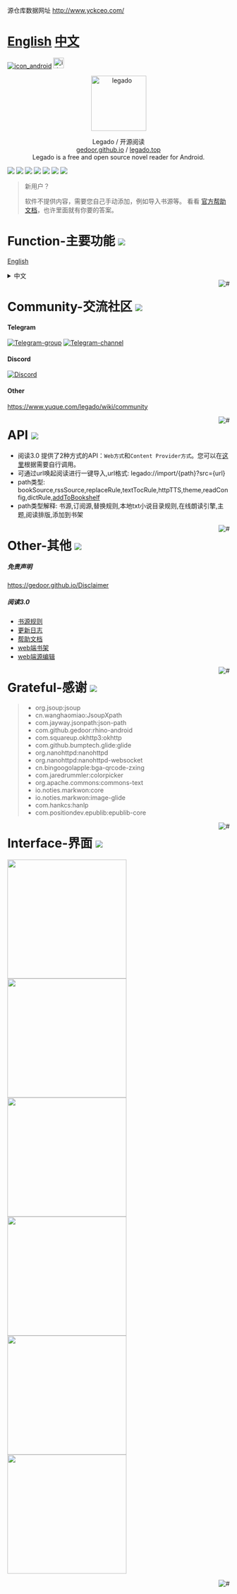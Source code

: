 源仓库数据网址 http://www.yckceo.com/

# [English](English.md) [中文](README.md)

[![icon_android](https://github.com/gedoor/gedoor.github.io/blob/master/static/img/legado/icon_android.png)](https://play.google.com/store/apps/details?id=io.legado.play.release)
<a href="https://jb.gg/OpenSourceSupport" target="_blank">
<img width="24" height="24" src="https://resources.jetbrains.com/storage/products/company/brand/logos/jb_beam.svg?_gl=1*135yekd*_ga*OTY4Mjg4NDYzLjE2Mzk0NTE3MzQ.*_ga_9J976DJZ68*MTY2OTE2MzM5Ny4xMy4wLjE2NjkxNjMzOTcuNjAuMC4w&_ga=2.257292110.451256242.1669085120-968288463.1639451734" alt="idea"/>
</a>

<div align="center">
<img width="125" height="125" src="https://github.com/gedoor/legado/raw/master/app/src/main/res/mipmap-xxxhdpi/ic_launcher.png" alt="legado"/>  
  
Legado / 开源阅读
<br>
<a href="https://gedoor.github.io" target="_blank">gedoor.github.io</a> / <a href="https://www.legado.top/" target="_blank">legado.top</a>
<br>
Legado is a free and open source novel reader for Android.
</div>

[![](https://img.shields.io/badge/-Contents:-696969.svg)](#contents) [![](https://img.shields.io/badge/-Function-F5F5F5.svg)](#Function-主要功能-) [![](https://img.shields.io/badge/-Community-F5F5F5.svg)](#Community-交流社区-) [![](https://img.shields.io/badge/-API-F5F5F5.svg)](#API-) [![](https://img.shields.io/badge/-Other-F5F5F5.svg)](#Other-其他-) [![](https://img.shields.io/badge/-Grateful-F5F5F5.svg)](#Grateful-感谢-) [![](https://img.shields.io/badge/-Interface-F5F5F5.svg)](#Interface-界面-)

>新用户？
>
>软件不提供内容，需要您自己手动添加，例如导入书源等。
>看看 [官方帮助文档](https://www.yuque.com/legado/wiki)，也许里面就有你要的答案。

# Function-主要功能 [![](https://img.shields.io/badge/-Function-F5F5F5.svg)](#Function-主要功能-)
[English](English.md)

<details><summary>中文</summary>
1.自定义书源，自己设置规则，抓取网页数据，规则简单易懂，软件内有规则说明。<br>
2.列表书架，网格书架自由切换。<br>
3.书源规则支持搜索及发现，所有找书看书功能全部自定义，找书更方便。<br>
4.订阅内容,可以订阅想看的任何内容,看你想看<br>
5.支持替换净化，去除广告替换内容很方便。<br>
6.支持本地TXT、EPUB阅读，手动浏览，智能扫描。<br>
7.支持高度自定义阅读界面，切换字体、颜色、背景、行距、段距、加粗、简繁转换等。<br>
8.支持多种翻页模式，覆盖、仿真、滑动、滚动等。<br>
9.软件开源，持续优化，无广告。
</details>

<a href="#readme">
    <img src="https://img.shields.io/badge/-返回顶部-orange.svg" alt="#" align="right">
</a>

# Community-交流社区 [![](https://img.shields.io/badge/-Community-F5F5F5.svg)](#Community-交流社区-)

#### Telegram
[![Telegram-group](https://img.shields.io/badge/Telegram-%E7%BE%A4%E7%BB%84-blue)](https://t.me/yueduguanfang) [![Telegram-channel](https://img.shields.io/badge/Telegram-%E9%A2%91%E9%81%93-blue)](https://t.me/legado_channels)

#### Discord
[![Discord](https://img.shields.io/discord/560731361414086666?color=%235865f2&label=Discord)](https://discord.gg/VtUfRyzRXn)

#### Other
https://www.yuque.com/legado/wiki/community

<a href="#readme">
    <img src="https://img.shields.io/badge/-返回顶部-orange.svg" alt="#" align="right">
</a>

# API [![](https://img.shields.io/badge/-API-F5F5F5.svg)](#API-)
* 阅读3.0 提供了2种方式的API：`Web方式`和`Content Provider方式`。您可以在[这里](api.md)根据需要自行调用。 
* 可通过url唤起阅读进行一键导入,url格式: legado://import/{path}?src={url}
* path类型: bookSource,rssSource,replaceRule,textTocRule,httpTTS,theme,readConfig,dictRule,[addToBookshelf](/app/src/main/java/io/legado/app/ui/association/AddToBookshelfDialog.kt)
* path类型解释: 书源,订阅源,替换规则,本地txt小说目录规则,在线朗读引擎,主题,阅读排版,添加到书架

<a href="#readme">
    <img src="https://img.shields.io/badge/-返回顶部-orange.svg" alt="#" align="right">
</a>

# Other-其他 [![](https://img.shields.io/badge/-Other-F5F5F5.svg)](#Other-其他-)
##### 免责声明
https://gedoor.github.io/Disclaimer

##### 阅读3.0
* [书源规则](https://mgz0227.github.io/The-tutorial-of-Legado/)
* [更新日志](/app/src/main/assets/updateLog.md)
* [帮助文档](/app/src/main/assets/web/help/md/appHelp.md)
* [web端书架](https://github.com/gedoor/legado_web_bookshelf)
* [web端源编辑](https://github.com/gedoor/legado_web_source_editor)

<a href="#readme">
    <img src="https://img.shields.io/badge/-返回顶部-orange.svg" alt="#" align="right">
</a>

# Grateful-感谢 [![](https://img.shields.io/badge/-Grateful-F5F5F5.svg)](#Grateful-感谢-)
> * org.jsoup:jsoup
> * cn.wanghaomiao:JsoupXpath
> * com.jayway.jsonpath:json-path
> * com.github.gedoor:rhino-android
> * com.squareup.okhttp3:okhttp
> * com.github.bumptech.glide:glide
> * org.nanohttpd:nanohttpd
> * org.nanohttpd:nanohttpd-websocket
> * cn.bingoogolapple:bga-qrcode-zxing
> * com.jaredrummler:colorpicker
> * org.apache.commons:commons-text
> * io.noties.markwon:core
> * io.noties.markwon:image-glide
> * com.hankcs:hanlp
> * com.positiondev.epublib:epublib-core
<a href="#readme">
    <img src="https://img.shields.io/badge/-返回顶部-orange.svg" alt="#" align="right">
</a>

# Interface-界面 [![](https://img.shields.io/badge/-Interface-F5F5F5.svg)](#Interface-界面-)
<img src="https://github.com/gedoor/gedoor.github.io/blob/master/static/img/legado/%E9%98%85%E8%AF%BB%E7%AE%80%E4%BB%8B1.jpg" width="270"><img src="https://github.com/gedoor/gedoor.github.io/blob/master/static/img/legado/%E9%98%85%E8%AF%BB%E7%AE%80%E4%BB%8B2.jpg" width="270"><img src="https://github.com/gedoor/gedoor.github.io/blob/master/static/img/legado/%E9%98%85%E8%AF%BB%E7%AE%80%E4%BB%8B3.jpg" width="270">
<img src="https://github.com/gedoor/gedoor.github.io/blob/master/static/img/legado/%E9%98%85%E8%AF%BB%E7%AE%80%E4%BB%8B4.jpg" width="270"><img src="https://github.com/gedoor/gedoor.github.io/blob/master/static/img/legado/%E9%98%85%E8%AF%BB%E7%AE%80%E4%BB%8B5.jpg" width="270"><img src="https://github.com/gedoor/gedoor.github.io/blob/master/static/img/legado/%E9%98%85%E8%AF%BB%E7%AE%80%E4%BB%8B6.jpg" width="270">

<a href="#readme">
    <img src="https://img.shields.io/badge/-返回顶部-orange.svg" alt="#" align="right">
</a>
